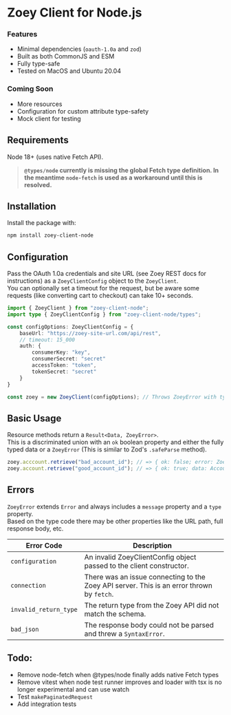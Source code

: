 # Zoey Client for Node.js

### Features

- Minimal dependencies (`oauth-1.0a` and `zod`)
- Built as both CommonJS and ESM
- Fully type-safe
- Tested on MacOS and Ubuntu 20.04

### Coming Soon

- More resources
- Configuration for custom attribute type-safety
- Mock client for testing

## Requirements

Node 18+ (uses native Fetch API).

> **`@types/node` currently is missing the global Fetch type definition. In the meantime `node-fetch` is used as a workaround until this is resolved.**

## Installation

Install the package with:

```sh
npm install zoey-client-node
```

## Configuration

Pass the OAuth 1.0a credentials and site URL (see Zoey REST docs for instructions) as a `ZoeyClientConfig` object to the `ZoeyClient`.  
You can optionally set a timeout for the request, but be aware some requests (like converting cart to checkout) can take 10+ seconds.

```ts
import { ZoeyClient } from "zoey-client-node";
import type { ZoeyClientConfig } from "zoey-client-node/types";

const configOptions: ZoeyClientConfig = {
    baseUrl: "https://zoey-site-url.com/api/rest",
    // timeout: 15_000
    auth: {
        consumerKey: "key",
        consumerSecret: "secret"
        accessToken: "token",
        tokenSecret: "secret"
    }
}

const zoey = new ZoeyClient(configOptions); // Throws ZoeyError with type: 'configuration'
```

## Basic Usage

Resource methods return a `Result<Data, ZoeyError>`.  
This is a discriminated union with an `ok` boolean property and either the fully typed data or a `ZoeyError` (This is similar to Zod's `.safeParse` method).

```ts
zoey.acccount.retrieve("bad_account_id"); // => { ok: false; error: ZoeyError }
zoey.account.retrieve("good_account_id"); // => { ok: true; data: Account }
```

## Errors

`ZoeyError` extends `Error` and always includes a `message` property and a `type` property.  
Based on the type code there may be other properties like the URL path, full response body, etc.

| Error Code            | Description                                                                               |
| --------------------- | ----------------------------------------------------------------------------------------- |
| `configuration`       | An invalid ZoeyClientConfig object passed to the client constructor.                      |
| `connection`          | There was an issue connecting to the Zoey API server. This is an error thrown by `fetch`. |
| `invalid_return_type` | The return type from the Zoey API did not match the schema.                               |
| `bad_json`            | The response body could not be parsed and threw a `SyntaxError`.                          |

## Todo:

- Remove node-fetch when @types/node finally adds native Fetch types
- Remove vitest when node test runner improves and loader with tsx is no longer experimental and can use watch
- Test `makePaginatedRequest`
- Add integration tests
